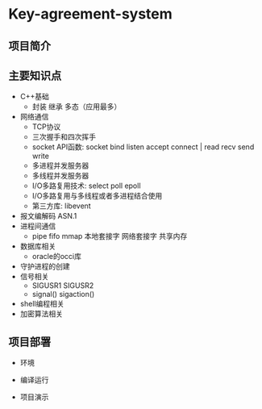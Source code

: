# Key-agreement-system

## 项目简介

## 主要知识点
- C++基础
  - 封装 继承 多态（应用最多）
- 网络通信
  - TCP协议
  - 三次握手和四次挥手
  - socket API函数: socket bind listen accept connect | read recv send write	     
  - 多进程并发服务器
  - 多线程并发服务器
  - I/O多路复用技术: select poll epoll
  - I/O多路复用与多线程或者多进程结合使用
  - 第三方库: libevent
- 报文编解码 ASN.1
- 进程间通信 
  - pipe fifo mmap 本地套接字 网络套接字 共享内存
- 数据库相关
  - oracle的occi库
- 守护进程的创建
- 信号相关
  - SIGUSR1 SIGUSR2 
  - signal() sigaction()
- shell编程相关
- 加密算法相关

## 项目部署
- 环境


- 编译运行


- 项目演示

